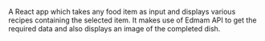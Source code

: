 A React app which takes any food item as input and displays various recipes containing the selected item. It makes use of Edmam API to get the required data and also displays an image of the completed dish. 

